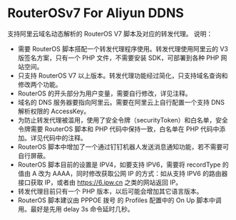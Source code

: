 # RouterOSv7 For Aliyun DDNS
支持阿里云域名动态解析的 RouterOS V7 脚本及对应的转发代理。
说明：
- 需要 RouterOS 脚本搭配一个转发代理程序使用。转发代理使用阿里云的 V3 版签名方案，只有一个 PHP 文件，不需要安装 SDK，可部署到各种 PHP 网站空间。
- 只支持 RouterOS V7 以上版本。转发代理功能经过简化，只支持域名查询和修改两个功能。
- RouterOS 的开头部分为用户变量，需要自行修改，详见注释。
- 域名的 DNS 服务器要指向阿里云。需要在阿里云上自行配置一个支持 DNS 解析权限的 AccessKey。
- 为防止转发代理被滥用，使用了安全令牌（securityToken）和白名单，安全令牌需要 RouterOS 脚本和 PHP 代码中保持一致，白名单在 PHP 代码中添加。详见代码中的注释。
- RouterOS 脚本中增加了一个通过钉钉机器人发送消息通知功能，若不需要可自行屏蔽。
- RouterOS 脚本目前的设置是 IPV4，如要支持 IPV6，需要将 recordType 的值由 A 改为 AAAA，同时修改获取公网 IP 的方式：如从支持 IPV6 的路由器接口获取 IP，或者由 https://6.ipw.cn 之类的网站返回 IP。
- 转发代理目前只有一个 PHP 版本，以后可能会增加其它语言版本。
- RouterOS 脚本建议由 PPPOE 拨号 的 Profiles 配置中的 On Up 脚本中调用。最好是先用 delay 3s 命令延时几秒。
